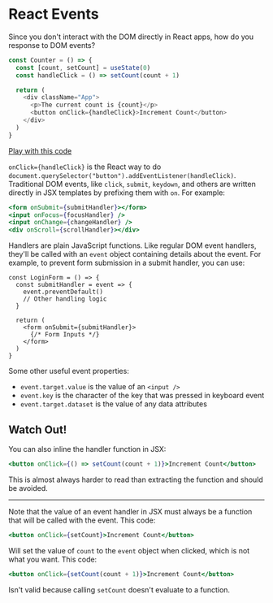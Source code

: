 # React Events

Since you don't interact with the DOM directly in React apps, how do you response to DOM events?

```js
const Counter = () => {
  const [count, setCount] = useState(0)
  const handleClick = () => setCount(count + 1)

  return (
    <div className="App">
      <p>The current count is {count}</p>
      <button onClick={handleClick}>Increment Count</button>
    </div>
  )
}
```

[Play with this code](https://codesandbox.io/s/sweet-gould-xdbwv?file=/src/App.js)

`onClick={handleClick}` is the React way to do `document.querySelector("button").addEventListener(handleClick)`. Traditional DOM events, like `click`, `submit`, `keydown`, and others are written directly in JSX templates by prefixing them with `on`. For example:

```jsx
<form onSubmit={submitHandler}></form>
<input onFocus={focusHandler} />
<input onChange={changeHandler} />
<div onScroll={scrollHandler}></div>
```

Handlers are plain JavaScript functions. Like regular DOM event handlers, they'll be called with an `event` object containing details about the event. For example, to prevent form submission in a submit handler, you can use:

```react
const LoginForm = () => {
  const submitHandler = event => {
    event.preventDefault()
    // Other handling logic
  }

  return (
    <form onSubmit={submitHandler}>
      {/* Form Inputs */}
    </form>
  )
}
```

Some other useful event properties:

* `event.target.value` is the value of an `<input />`
* `event.key` is the character of the key that was pressed in keyboard event
* `event.target.dataset` is the value of any data attributes

## Watch Out!

You can also inline the handler function in JSX:

```jsx
<button onClick={() => setCount(count + 1)}>Increment Count</button>
```

This is almost always harder to read than extracting the function and should be avoided.

---

Note that the value of an event handler in JSX must always be a function that will be called with the event. This code:

```jsx
<button onClick={setCount}>Increment Count</button>
```

Will set the value of `count` to the `event` object when clicked, which is not what you want. This code:

```jsx
<button onClick={setCount(count + 1)}>Increment Count</button>
```

Isn't valid because calling `setCount` doesn't evaluate to a function.
